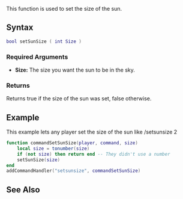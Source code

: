 This function is used to set the size of the sun.

Syntax
------

``` lua
bool setSunSize ( int Size )
```

### Required Arguments

-   **Size:** The size you want the sun to be in the sky.

### Returns

Returns true if the size of the sun was set, false otherwise.

Example
-------

This example lets any player set the size of the sun like /setsunsize 2

``` lua
function commandSetSunSize(player, command, size)
    local size = tonumber(size)
    if (not size) then return end -- They didn't use a number
    setSunSize(size)
end
addCommandHandler("setsunsize", commandSetSunSize)
```

See Also
--------
